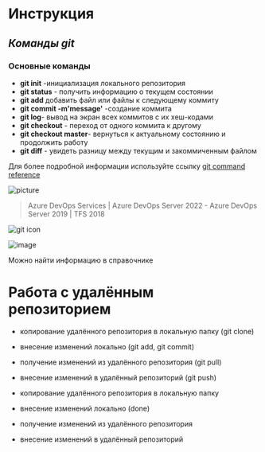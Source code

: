 # **Инструкция**
## *Команды git*
### Основные команды 
* **git init** -инициализация локального репозитория
* **git status** - получить информацию о текущем состоянии
 * **git add** добавить файл или файлы к следующему коммиту
* **git commit -m'message'** -создание коммита
* **git log**- вывод на экран всех коммитов с их хеш-кодами
* **git checkout** - переход от одного коммита к другому
* **git checkout master**- вернуться к актуальному состоянию и продолжить работу
* **git diff** - увидеть разницу между текущим и закоммиченным файлом

Для более подробной информации используйте ссылку [git command reference](https://learn.microsoft.com/en-us/azure/devops/repos/git/command-prompt?view=azure-devops)

![picture](https://images.golos.today/p/5ShzsKnKF7vqjwxfz8GNQQU7Rv6mDu9Mbhf9YJkPiRW2DV8x5V14t4qN7VRdLiVtnaucTdbJNB3MA99KhAS8SZx6aK4B5iBqjnjEXkYtwm692e32VxVfbyCTLRXPsuzDV2TLvrs4QJjewDqi3JA6xVHG?format=webp&mode=fit)

> Azure DevOps Services | Azure DevOps Server 2022 - Azure DevOps Server 2019 | TFS 2018

![git icon](https://image.pngaaa.com/890/1100890-middle.png)

![image](git.png)


Можно найти информацию в справочнике

# Работа с удалённым репозиторием
- копирование удалённого репозитория в локальную папку (git clone)
- внесение изменений локально (git add, git commit)
- получение изменений из удалённого репозитория (git pull)
- внесение изменений в удалённый репозиторий (git push)

- копирование удалённого репозитория в локальную папку
- внесение изменений локально (done)
- получение изменений из удалённого репозитория
- внесение изменений в удалённый репозиторий